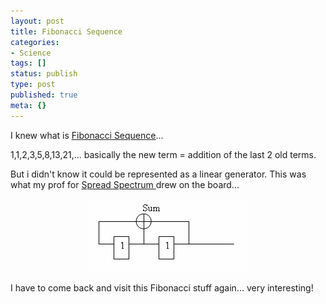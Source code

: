 ```yaml
---
layout: post
title: Fibonacci Sequence
categories:
- Science
tags: []
status: publish
type: post
published: true
meta: {}
---
```

I knew what is <a href="http://www.google.co.uk/search?hl=en&amp;q=Fibonacci+sequence&amp;meta=">Fibonacci Sequence</a>...

1,1,2,3,5,8,13,21,... basically the new term = addition of the last 2 old terms.

But i didn't know it could be represented as a linear generator. This was what my prof for <a href="http://en.wikipedia.org/wiki/Spread_spectrum">Spread Spectrum </a>drew on the board...
<p align="center"><img width="254" src="/img/fib5478903.jpg" height="117" style="width: 254px; height: 117px" /></p>
<p align="justify">I have to come back and visit this Fibonacci stuff again... very interesting!</p>
